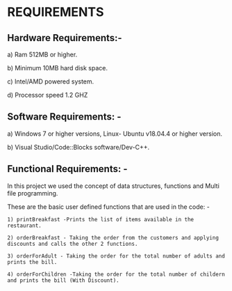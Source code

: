 # REQUIREMENTS
## Hardware Requirements:-
a) Ram 512MB or higher.

b) Minimum 10MB hard disk space.

c) Intel/AMD powered system.

d) Processor speed 1.2 GHZ

## Software Requirements: -
a) Windows 7 or higher versions, Linux- Ubuntu v18.04.4 or higher version.

b) Visual Studio/Code::Blocks software/Dev-C++.

## Functional Requirements: -

In this project we used the concept of data structures, functions and Multi file programming.

These are the basic user defined functions that are used in the code: -

	1) printBreakfast -Prints the list of items available in the restaurant.

	2) orderBreakfast - Taking the order from the customers and applying discounts and calls the other 2 functions.

	3) orderForAdult - Taking the order for the total number of adults and prints the bill. 

	4) orderForChildren -Taking the order for the total number of childern and prints the bill (With Discount).
